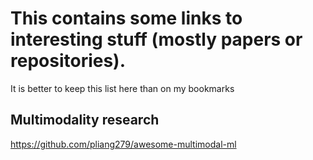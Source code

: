 # This contains some links to interesting stuff (mostly papers or repositories).

It is better to keep this list here than on my bookmarks

## Multimodality research

https://github.com/pliang279/awesome-multimodal-ml
